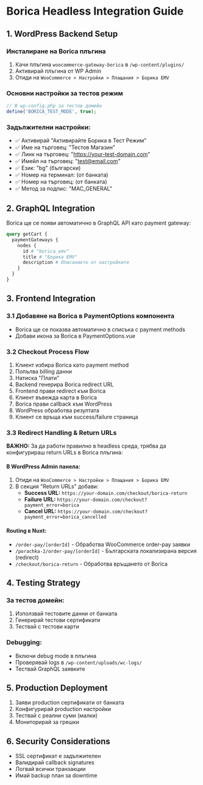 # Borica Headless Integration Guide

## 1. WordPress Backend Setup

### Инсталиране на Borica плъгина

1. Качи плъгина `woocommerce-gateway-borica` в `/wp-content/plugins/`
2. Активирай плъгина от WP Admin
3. Отиди на `WooCommerce > Настройки > Плащания > Борика EMV`

### Основни настройки за тестов режим

```php
// В wp-config.php за тестов домейн
define('BORICA_TEST_MODE', true);
```

### Задължителни настройки:

- ✅ Активирай "Активирайте Борика в Тест Режим"
- ✅ Име на търговец: "Тестов Магазин"
- ✅ Линк на търговец: "https://your-test-domain.com"
- ✅ Имейл на търговец: "test@email.com"
- ✅ Език: "bg" (български)
- ✅ Номер на терминал: (от банката)
- ✅ Номер на търговец: (от банката)
- ✅ Метод за подпис: "MAC_GENERAL"

## 2. GraphQL Integration

Borica ще се появи автоматично в GraphQL API като payment gateway:

```graphql
query getCart {
  paymentGateways {
    nodes {
      id # "borica_emv"
      title # "Борика EMV"
      description # Описанието от настройките
    }
  }
}
```

## 3. Frontend Integration

### 3.1 Добавяне на Borica в PaymentOptions компонента

- Borica ще се показва автоматично в списъка с payment methods
- Добави икона за Borica в PaymentOptions.vue

### 3.2 Checkout Process Flow

1. Клиент избира Borica като payment method
2. Попълва billing данни
3. Натиска "Плати"
4. Backend генерира Borica redirect URL
5. Frontend прави redirect към Borica
6. Клиент въвежда карта в Borica
7. Borica прави callback към WordPress
8. WordPress обработва резултата
9. Клиент се връща към success/failure страница

### 3.3 Redirect Handling & Return URLs

**ВАЖНО:** За да работи правилно в headless среда, трябва да конфигурираш return URLs в Borica плъгина:

#### В WordPress Admin панела:

1. Отиди на `WooCommerce > Настройки > Плащания > Борика EMV`
2. В секция "Return URLs" добави:
   - **Success URL:** `https://your-domain.com/checkout/borica-return`
   - **Failure URL:** `https://your-domain.com/checkout?payment_error=borica`
   - **Cancel URL:** `https://your-domain.com/checkout?payment_error=borica_cancelled`

#### Routing в Nuxt:

- `/order-pay/[orderId]` - Обработва WooCommerce order-pay заявки
- `/porachka-2/order-pay/[orderId]` - Българската локализирана версия (redirect)
- `/checkout/borica-return` - Обработва връщането от Borica

## 4. Testing Strategy

### За тестов домейн:

1. Използвай тестовите данни от банката
2. Генерирай тестови сертификати
3. Тествай с тестови карти

### Debugging:

- Включи debug mode в плъгина
- Проверявай logs в `/wp-content/uploads/wc-logs/`
- Тествай GraphQL заявките

## 5. Production Deployment

1. Заяви production сертификати от банката
2. Конфигурирай production настройки
3. Тествай с реални суми (малки)
4. Мониторирай за грешки

## 6. Security Considerations

- SSL сертификат е задължителен
- Валидирай callback signatures
- Логвай всички транзакции
- Имай backup план за downtime
